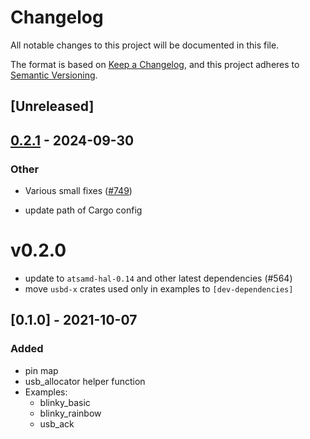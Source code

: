 # Changelog

All notable changes to this project will be documented in this file.

The format is based on [Keep a Changelog](https://keepachangelog.com/en/1.0.0/), and this project adheres
to [Semantic Versioning](https://semver.org/spec/v2.0.0.html).

## [Unreleased]

## [0.2.1](https://github.com/jbeaurivage/atsamd-release-test/compare/neo_trinkey-0.2.0...neo_trinkey-0.2.1) - 2024-09-30

### Other

- Various small fixes ([#749](https://github.com/jbeaurivage/atsamd-release-test/pull/749))

- update path of Cargo config

# v0.2.0

- update to `atsamd-hal-0.14` and other latest dependencies (#564)
- move `usbd-x` crates used only in examples to `[dev-dependencies]`

## [0.1.0] - 2021-10-07

### Added
- pin map
- usb_allocator helper function
- Examples:
  - blinky_basic
  - blinky_rainbow
  - usb_ack
